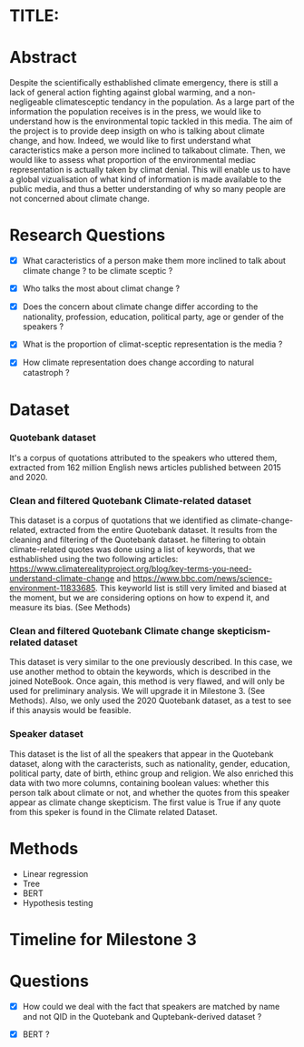 # TITLE: 

# Abstract 

Despite the scientifically esthablished climate emergency, there is still a lack of general action fighting against global warming, and a non-negligeable climatesceptic tendancy in the population. As a large part of the information the population receives is in the press, we would like to understand how is the environmental topic tackled in this media. The aim of the project is to provide deep insigth on who is talking about climate change, and how. Indeed, we would like to first understand what caracteristics make a person more inclined to talkabout climate. Then, we would like to assess what proportion of the environmental mediac representation is actually taken by climat denial. This will enable us to have a global vizualisation of what kind of information is made available to the public media, and thus a better understanding of why so many people are not concerned about climate change.  


# Research Questions

 - [x] What caracteristics of a person make them more inclined to talk about climate change ? to be climate sceptic ? 
 
 - [x] Who talks the most about climat change ?
 
 - [x] Does the concern about climate change differ according to the nationality, profession, education, political party, age or gender of the speakers ?  
 
 - [x] What is the proportion of climat-sceptic representation is the media ? 
 
 - [x] How climate representation does change according to natural catastroph ? 
 

 
# Dataset 

### Quotebank dataset 
It's a corpus of  quotations attributed to the speakers who uttered them, extracted from 162 million English news articles published between 2015 and 2020. 

### Clean and filtered Quotebank Climate-related dataset
This dataset is a corpus of quotations that we identified as climate-change-related, extracted from the entire Quotebank dataset. It results from the cleaning and filtering of the Quotebank dataset. he filtering to obtain climate-related quotes was done using a list of keywords, that we esthablished using the two following articles: https://www.climaterealityproject.org/blog/key-terms-you-need-understand-climate-change and https://www.bbc.com/news/science-environment-11833685. This keyworld list is still very limited and biased at the moment, but we are considering options on how to expend it, and measure its bias. (See Methods)

### Clean and filtered Quotebank Climate change skepticism-related dataset
This dataset is very similar to the one previously described. In this case, we use another method to obtain the keywords, which is described in the joined NoteBook. Once again, this method is very flawed, and will only be used for preliminary analysis. We will upgrade it in Milestone 3. (See Methods). Also, we only used the 2020 Quotebank dataset, as a test to see if this anaysis would be feasible.

### Speaker dataset
This dataset is the list of all the speakers that appear in the Quotebank dataset, along with the caracterists, such as nationality, gender, education, political party, date of birth, ethinc group and religion. We also enriched this data with two more columns, containing boolean values: whether this person talk about climate or not, and whether the quotes from this speaker appear as climate change skepticism. The first value is True if any quote from this speker is found in the Climate related Dataset.

# Methods
- Linear regression
- Tree
- BERT
- Hypothesis testing 

# Timeline for Milestone 3

# Questions

- [x] How could we deal with the fact that speakers are matched by name and not QID in the Quotebank and Quptebank-derived dataset ? 

- [x] BERT ? 